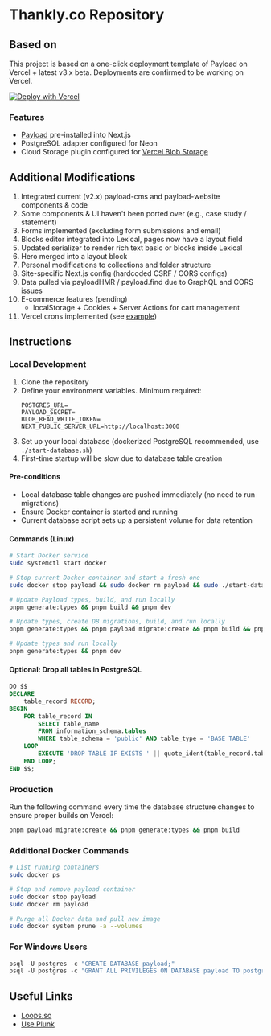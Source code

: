 # Thankly.co Repository

## Based on

This project is based on a one-click deployment template of Payload on Vercel + latest v3.x beta. Deployments are confirmed to be working on Vercel.

[![Deploy with Vercel](https://vercel.com/button)](https://vercel.com/new/clone?repository-url=https%3A%2F%2Fgithub.com%2Fpayloadcms%2Fvercel-deploy-payload-postgres&project-name=payload-project&env=PAYLOAD_SECRET&build-command=pnpm%20run%20ci&stores=%5B%7B%22type%22%3A%22postgres%22%7D%2C%7B%22type%22%3A%22blob%22%7D%5D)

### Features

- [Payload](https://github.com/payloadcms/payload) pre-installed into Next.js
- PostgreSQL adapter configured for Neon
- Cloud Storage plugin configured for [Vercel Blob Storage](https://vercel.com/docs/storage/vercel-blob)

## Additional Modifications

1. Integrated current (v2.x) payload-cms and payload-website components & code
2. Some components & UI haven't been ported over (e.g., case study / statement)
3. Forms implemented (excluding form submissions and email)
4. Blocks editor integrated into Lexical, pages now have a layout field
5. Updated serializer to render rich text basic or blocks inside Lexical
6. Hero merged into a layout block
7. Personal modifications to collections and folder structure
8. Site-specific Next.js config (hardcoded CSRF / CORS configs)
9. Data pulled via payloadHMR / payload.find due to GraphQL and CORS issues
10. E-commerce features (pending)
    - localStorage + Cookies + Server Actions for cart management
11. Vercel crons implemented (see [example](https://github.com/vercel/examples/blob/main/solutions/cron/vercel.json))

## Instructions

### Local Development

1. Clone the repository
2. Define your environment variables. Minimum required:
   ```
   POSTGRES_URL=
   PAYLOAD_SECRET=
   BLOB_READ_WRITE_TOKEN=
   NEXT_PUBLIC_SERVER_URL=http://localhost:3000
   ```
3. Set up your local database (dockerized PostgreSQL recommended, use `./start-database.sh`)
4. First-time startup will be slow due to database table creation

#### Pre-conditions

- Local database table changes are pushed immediately (no need to run migrations)
- Ensure Docker container is started and running
- Current database script sets up a persistent volume for data retention

#### Commands (Linux)

```bash
# Start Docker service
sudo systemctl start docker

# Stop current Docker container and start a fresh one
sudo docker stop payload && sudo docker rm payload && sudo ./start-database.sh

# Update Payload types, build, and run locally
pnpm generate:types && pnpm build && pnpm dev

# Update types, create DB migrations, build, and run locally
pnpm generate:types && pnpm payload migrate:create && pnpm build && pnpm dev

# Update types and run locally
pnpm generate:types && pnpm dev
```

#### Optional: Drop all tables in PostgreSQL

```sql
DO $$
DECLARE
    table_record RECORD;
BEGIN
    FOR table_record IN
        SELECT table_name
        FROM information_schema.tables
        WHERE table_schema = 'public' AND table_type = 'BASE TABLE'
    LOOP
        EXECUTE 'DROP TABLE IF EXISTS ' || quote_ident(table_record.table_name) || ' CASCADE';
    END LOOP;
END $$;
```

### Production

Run the following command every time the database structure changes to ensure proper builds on Vercel:

```bash
pnpm payload migrate:create && pnpm generate:types && pnpm build
```

### Additional Docker Commands

```bash
# List running containers
sudo docker ps

# Stop and remove payload container
sudo docker stop payload
sudo docker rm payload

# Purge all Docker data and pull new image
sudo docker system prune -a --volumes
```

### For Windows Users

```powershell
psql -U postgres -c "CREATE DATABASE payload;"
psql -U postgres -c "GRANT ALL PRIVILEGES ON DATABASE payload TO postgres;"
```

## Useful Links

- [Loops.so](https://loops.so/)
- [Use Plunk](https://app.useplunk.com/events)
